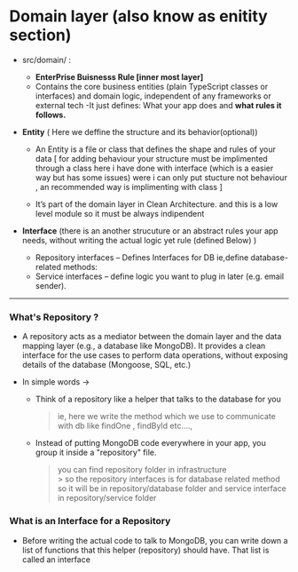 #  Domain  layer  (also know as enitity section) 
    
* src/domain/ :
    - **EnterPrise Buisnesss Rule [inner most layer]** 
    - Contains the core business entities (plain TypeScript classes or interfaces) and domain logic, independent of any frameworks or external tech 
    -It just defines: What your app does and **what rules it follows.**

* **Entity** ( Here we deffine the structure and  its behavior(optional))

    - An Entity is a file or class that defines the shape and rules of your data
    [ for adding behaviour your structure must be implimented through a class here  i have done with interface (which is a easier way but has some issues) were i can only put stucture not behaviour , an recommended way is implimenting with class ]

    - It’s part of the domain layer in Clean Architecture. and this is a low level module so it must be always indipendent

* **Interface** (there is an another strucuture or an abstract rules your app needs, without writing the actual logic yet rule (defined Below)  )
    
    - Repository interfaces – Defines Interfaces for DB ie,define database-related methods: 
    - Service interfaces    – define logic you want to plug in later (e.g. email sender).
---
### What's Repository ?
* A repository acts as a mediator between the domain layer and the data mapping layer (e.g., a database like MongoDB). It provides a clean interface for the use cases to perform data operations, without exposing details of the database (Mongoose, SQL, etc.)

* In simple words -> 
    - Think of a repository like a helper that talks to the database for you 
        > ie, here we write the method which we use to communicate with db like findOne , findById etc...., 
    - Instead of putting MongoDB code everywhere in your app, you group it inside a "repository" file. 
        > you can find repository folder in infrastructure <br>
            > so the repository interfaces is for database related method so it will be in repository/database folder and service interface in repository/service folder 
    
### What is an Interface for a Repository
* Before writing the actual code to talk to MongoDB, you can write down a list of functions that this helper (repository) should have. That list is called an interface




